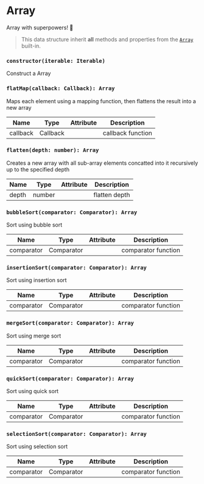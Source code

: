 # Array

Array with superpowers! 💪

> This data structure inherit **all** methods and properties from the [`Array`](https://developer.mozilla.org/en-US/docs/Web/JavaScript/Reference/Global_Objects/Array) built-in.

### `constructor(iterable: Iterable)`

Construct a Array

### `flatMap(callback: Callback): Array`

Maps each element using a mapping function, then flattens the result into a new array

| Name     | Type     | Attribute | Description       |
| -------- | -------- | --------- | ----------------- |
| callback | Callback |           | callback function |

### `flatten(depth: number): Array`

Creates a new array with all sub-array elements concatted into it recursively up to the specified depth

| Name  | Type   | Attribute | Description   |
| ----- | ------ | --------- | ------------- |
| depth | number |           | flatten depth |

### `bubbleSort(comparator: Comparator): Array`

Sort using bubble sort

| Name       | Type       | Attribute | Description         |
| ---------- | ---------- | --------- | ------------------- |
| comparator | Comparator |           | comparator function |

### `insertionSort(comparator: Comparator): Array`

Sort using insertion sort

| Name       | Type       | Attribute | Description         |
| ---------- | ---------- | --------- | ------------------- |
| comparator | Comparator |           | comparator function |

### `mergeSort(comparator: Comparator): Array`

Sort using merge sort

| Name       | Type       | Attribute | Description         |
| ---------- | ---------- | --------- | ------------------- |
| comparator | Comparator |           | comparator function |

### `quickSort(comparator: Comparator): Array`

Sort using quick sort

| Name       | Type       | Attribute | Description         |
| ---------- | ---------- | --------- | ------------------- |
| comparator | Comparator |           | comparator function |

### `selectionSort(comparator: Comparator): Array`

Sort using selection sort

| Name       | Type       | Attribute | Description         |
| ---------- | ---------- | --------- | ------------------- |
| comparator | Comparator |           | comparator function |
